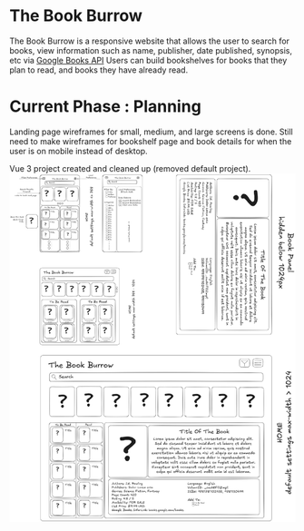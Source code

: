 # The Book Burrow

The Book Burrow is a responsive website that allows the user to search for books, view information such as name, publisher, date published, synopsis, etc via [Google Books API](https://developers.google.com/books) Users can build bookshelves for books that they plan to read, and books they have already read.

# Current Phase : Planning

Landing page wireframes for small, medium, and large screens is done.  Still need to make wireframes for bookshelf page and book details for when the user is on mobile instead of desktop.

Vue 3 project created and cleaned up (removed default project).
![Wireframes](./docs/wireframes/wireframes.png)


